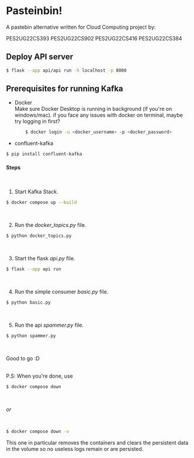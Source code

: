 # Pasteinbin!

A pastebin alternative written for Cloud Computing project by:

PES2UG22CS393
PES2UG22CS902
PES2UG22CS416
PES2UG22CS384

## Deploy API server

```sh
$ flask --app api/api run -h localhost -p 8080
```

## Prerequisites for running Kafka
- Docker<br>
  Make sure Docker Desktop is running in background (if you're on windows/mac). if you face any issues with docker on terminal, maybe try logging in first?
  ```sh
      $ docker login -u <docker_username> -p <docker_password>
  ```
      
  
- confluent-kafka
```sh
$ pip install confluent-kafka
```

#### Steps
<br>

1. Start Kafka Stack.
```sh
$ docker compose up --build
```
<br>

2. Run the *docker_topics.py* file.
```sh
$ python docker_topics.py
```
<br>

3. Start the flask *api.py* file.
```sh
$ flask --app api run
```
<br>

4. Run the simple consumer *basic.py* file.
```sh
$ python basic.py
```
<br>

5. Run the api *spammer.py* file.
```sh
$ python spammer.py
```
<br>

Good to go :D

<br>
P.S: When you're done, use 

```sh
$ docker compose down
```
<br>

*or*

<br>

```sh
$ docker compose down -v
```
This one in particular removes the containers and clears the persistent data in the volume so no useless logs remain or are persisted.

